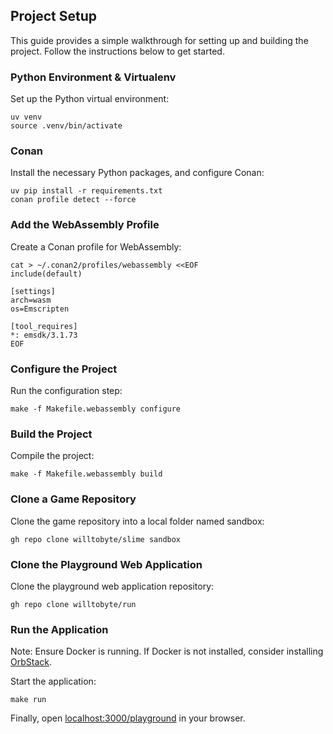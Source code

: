 ## Project Setup

This guide provides a simple walkthrough for setting up and building the project. Follow the instructions below to get started.

### Python Environment & Virtualenv

Set up the Python virtual environment:

```shell
uv venv
source .venv/bin/activate
```

### Conan

Install the necessary Python packages, and configure Conan:

```shell
uv pip install -r requirements.txt
conan profile detect --force
```

### Add the WebAssembly Profile

Create a Conan profile for WebAssembly:

```shell
cat > ~/.conan2/profiles/webassembly <<EOF
include(default)

[settings]
arch=wasm
os=Emscripten

[tool_requires]
*: emsdk/3.1.73
EOF
```

### Configure the Project

Run the configuration step:

```shell
make -f Makefile.webassembly configure
```

### Build the Project

Compile the project:

```shell
make -f Makefile.webassembly build
```

### Clone a Game Repository

Clone the game repository into a local folder named sandbox:

```shell
gh repo clone willtobyte/slime sandbox
```

### Clone the Playground Web Application

Clone the playground web application repository:

```shell
gh repo clone willtobyte/run
```

### Run the Application

Note: Ensure Docker is running. If Docker is not installed, consider installing [OrbStack](https://orbstack.dev/).

Start the application:

```shell
make run
```

Finally, open [localhost:3000/playground](http://localhost:3000/playground) in your browser.
